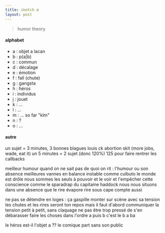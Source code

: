 ```yaml
---
title: sketch ø
layout: post
---
```


> humor theory

#### alphabet

- a : objet a lacan
- b : p(a|b)
- c : commun
- d : décalage
- e : émotion
- f : fall (chute)
- g : gangsta
- h : héros
- i : individus
- j : jouet
- k : ... 
- l : ...
- m : ... so far "klm"
- n : ?
- o : ...

#### autre

un sujet = 3 minutes, 3 bonnes blagues
louis ck abortion skit (more jobs, wade, eat it)
un 5 minutes = 2 sujet (donc 120%)
125 pour faire rentrer les callbacks

meilleur humour quand on ne sait pas de quoi on rit :
l'humour ou son absence
meilleures vannes en balance instable comme culbuto
le monde est drôle
nous sommes les seuls à pouvoir et le voir
et l'empêcher
cette conscience comme le sparadrap du capitaine haddock
nous nous situons dans une absence que le rire évapore
rire sous cape compte aussi

ne pas se détendre en loges : ça gaspille
monter sur scène avec sa tension
les chutes et les rires seront ton repos
mais il faut d'abord communiquer la tension
petit à petit, sans claquage
ne pas être trop pressé de s'en débarasser
faire les choses dans l'ordre
a puis b c'est le b a ba

le héros est-il l'objet a ??
le comique part sans son public
